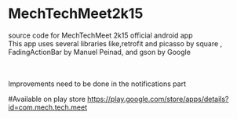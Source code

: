 # MechTechMeet2k15
source code for MechTechMeet 2k15 official android app
<br/>This app uses several libraries like,retrofit and picasso by square ,
FadingActionBar by Manuel Peinad, and gson by Google

<br/><br/>
Improvements need to be done in the notifications part

#Available on play store
https://play.google.com/store/apps/details?id=com.mech.tech.meet
